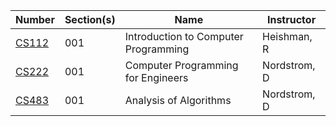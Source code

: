 | **Number** | **Section(s)** | **Name** | **Instructor** |
|------------|----------------|----------|----------------|
| [CS112](../pdf_html/Summer2010/CS112HeishmanR.html) | 001 | Introduction to Computer Programming | Heishman, R |
| [CS222](../pdf_html/Summer2010/CS222NordstromD.html) | 001 | Computer Programming for Engineers | Nordstrom, D |
| [CS483](../pdf_html/Summer2010/CS483NordstromD.html) | 001 | Analysis of Algorithms | Nordstrom, D |
